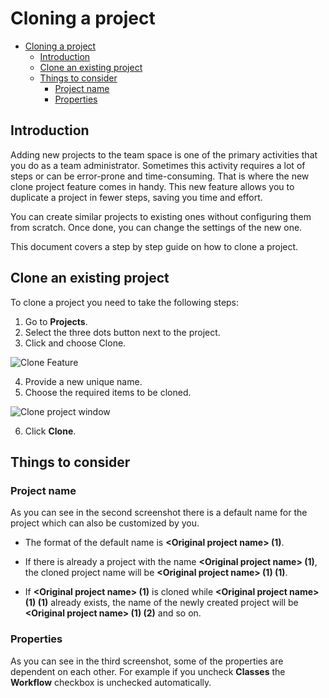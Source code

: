 # Cloning a project
- [Cloning a project](#cloning-a-project)
  - [Introduction](#introduction)
  - [Clone an existing project](#clone-an-existing-project)
  - [Things to consider](#things-to-consider)
    - [Project name](#project-name)
    - [Properties](#properties)

## Introduction
 
Adding new projects to the team space is one of the primary activities that you do as a team administrator. Sometimes this activity requires a lot of steps or can be error-prone and time-consuming. That is where the new clone project feature comes in handy. This new feature allows you to duplicate a project in fewer steps, saving you time and effort.
 
You can create similar projects to existing ones without configuring them from scratch. Once done, you can change the settings of the new one. 
 
This document covers a step by step guide on how to clone a project.
 
## Clone an existing project

To clone a project you need to take the following steps:

1. Go to **Projects**.
2. Select the three dots button next to the project.
3. Click and choose Clone.

![Clone Feature](https://user-images.githubusercontent.com/10261553/207786005-4f7c0b08-a834-470e-b008-32d462c8b272.png)

4. Provide a new unique name.
5. Choose the required items to be cloned.

![Clone project window](https://user-images.githubusercontent.com/10261553/207795125-7c978e0b-cf36-49a7-9810-b43535d4f381.png)


6. Click **Clone**.



## Things to consider


### Project name
As you can see in the second screenshot there is a default name for the project which can also be customized by you. 

- The format of the default name is **\<Original project name\> (1)**. 

- If there is already a project with the name **\<Original project
name\> (1)**, the cloned project name will be **\<Original project name\> (1) (1)**. 

- If **\<Original project name\> (1)** is cloned while **\<Original project name\> (1) (1)** already exists, the name of the newly created project will be **\<Original project name\> (1) (2)** and so on.

### Properties

As you can see in the third screenshot, some of the properties are dependent on each other. For example if you uncheck **Classes** the **Workflow** checkbox is unchecked automatically. 
